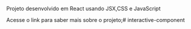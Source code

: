 Projeto desenvolvido em React usando JSX,CSS e JavaScript

Acesse o link para saber mais sobre o projeto;# interactive-component
